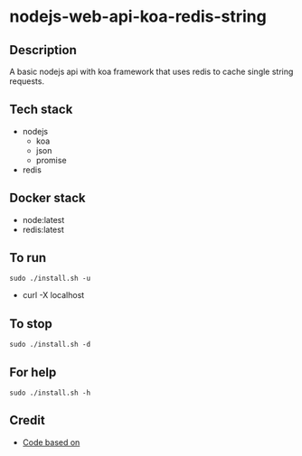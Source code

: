 # nodejs-web-api-koa-redis-string

## Description
A basic nodejs api with koa
framework that uses redis
to cache single string requests.

## Tech stack
- nodejs
  - koa
  - json
  - promise
- redis

## Docker stack
- node:latest
- redis:latest

## To run
`sudo ./install.sh -u`
- curl -X localhost

## To stop
`sudo ./install.sh -d`

## For help
`sudo ./install.sh -h`

## Credit
- [Code based on](https://github.com/koajs/json)

